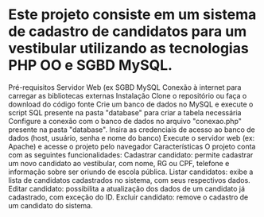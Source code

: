 #   Este projeto consiste em um sistema de cadastro de candidatos para um vestibular utilizando as tecnologias PHP OO e SGBD MySQL.
Pré-requisitos
Servidor Web (ex
SGBD MySQL
Conexão à internet para carregar as bibliotecas externas
Instalação
Clone o repositório ou faça o download do código fonte
Crie um banco de dados no MySQL e execute o script SQL presente na pasta "database" para criar a tabela necessária
Configure a conexão com o banco de dados no arquivo "conexao.php" presente na pasta "database". Insira as credenciais de acesso ao banco de dados (host, usuário, senha e nome do banco)
Execute o servidor web (ex: Apache) e acesse o projeto pelo navegador
Características
O projeto conta com as seguintes funcionalidades:
Cadastrar candidato: permite cadastrar um novo candidato ao vestibular, com nome, RG ou CPF, telefone e informação sobre ser oriundo de escola pública.
Listar candidatos: exibe a lista de candidatos cadastrados no sistema, com seus respectivos dados.
Editar candidato: possibilita a atualização dos dados de um candidato já cadastrado, com exceção do ID.
Excluir candidato: remove o cadastro de um candidato do sistema.
